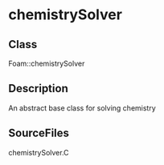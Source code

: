 # chemistrySolver 
## Class
Foam::chemistrySolver

## Description
An abstract base class for solving chemistry

## SourceFiles
chemistrySolver.C

